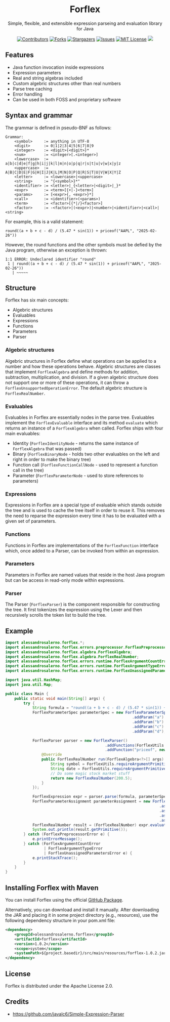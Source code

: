 <p align="center">
    <h1 align="center">Forflex</h1>
    <p align="center"> Simple, flexible, and extensible expression parseing and evaluation library for Java </p>
</p>

<div align="center">

[contributors-shield]: https://img.shields.io/github/contributors/Alessandro-Salerno/Forflex.svg?style=flat-square
[contributors-url]: https://github.com/Alessandro-Salerno/Forflex/graphs/contributors
[forks-shield]: https://img.shields.io/github/forks/Alessandro-Salerno/Forflex.svg?style=flat-square
[forks-url]: https://github.com/Alessandro-Salerno/Forflex/network/members
[stars-shield]: https://img.shields.io/github/stars/Alessandro-Salerno/Forflex.svg?style=flat-square
[stars-url]: https://github.com/Alessandro-Salerno/Forflex/stargazers
[issues-shield]: https://img.shields.io/github/issues/Alessandro-Salerno/Forflex.svg?style=flat-square
[issues-url]: https://github.com/Alessandro-Salerno/Forflex/issues
[license-shield]: https://img.shields.io/github/license/Alessandro-Salerno/Forflex.svg?style=flat-square
[license-url]: https://github.com/Alessandro-Salerno/Forflex/blob/master/LICENSE.txt

[![Contributors][contributors-shield]][contributors-url]
[![Forks][forks-shield]][forks-url]
[![Stargazers][stars-shield]][stars-url]
[![Issues][issues-shield]][issues-url]
[![MIT License][license-shield]][license-url]
![](https://tokei.rs/b1/github/Alessandro-Salerno/Forflex)

</div>

## Features
- Java function invocation inside expressions
- Expression parameters
- Real and string algebras included
- Custom algebric structures other than real numbers
- Parse tree caching
- Error handling
- Can be used in both FOSS and proprietary software

## Syntax and grammar
The grammar is defined in pseudo-BNF as follows:
```
Grammar:
    <symbol>     := anything in UTF-8
    <digit>      := 0|1|2|3|4|5|6|7|8|9
    <integer>    := <digit>{<digit>}*
    <num>        := <integer>[.<integer>]
    <lowercase>  := a|b|c|d|e|f|g|h|i|j|k|l|m|n|o|p|q|r|s|t|u|v|w|x|y|z
    <uppercase>  := A|B|C|D|E|F|G|H|I|J|K|L|M|N|O|P|Q|R|S|T|U|V|W|X|Y|Z
    <letter>     := <lowercase>|<uppercase>
    <string>     := "{<symbol>}*"
    <identifier> := <letter>|_{<letter>|<digit>|_}*
    <expr>       := <term>[{+|-}<term>]
    <params>     := [<expr>{, <expr>}*]
    <call>       := <identifier>(<params>)
    <term>       := <factor>[{*|/}<factor>]
    <factor>     := -<factor>|(<expr>)|<number>|<identifier>|<call>|<string>
```

For example, this is a valid statement:
```
round((a + b + c - d) / (5.47 * sin(1)) + priceof("AAPL", "2025-02-26"))
```
However, the round functions and the other symbols must be defied by the Java program, otherwise an exception is thrown:
```
1:1 ERROR: Undeclared identifier "round"
 1 | round((a + b + c - d) / (5.47 * sin(1)) + priceof("AAPL", "2025-02-26"))
   | ~~~~~
```

## Structure
Forflex has six main concepts:
- Algebric structures
- Evaluables
- Expressions
- Functions
- Parameters
- Parser

### Algebric structures
Algebric structures in Forflex define what operations can be applied to a number and how these operations behave. Algebric structures are classes that implement `ForflexAlgebra` and define methods for addition, subtraction, multiplication, and division. If a given algebric structure does not support one or more of these operations, it can throw a `ForflexUnsupportedOperationError`. The default algebric structure is `ForflexRealNumber`.

### Evaluables
Evaluables in Forflex are essentially nodes in the parse tree. Evaluables implement the `ForflexEvaluable` interface and its method `evaluate` which returns an instance of a `ForflexAlgebra` when called.
Forflex ships with four main evaluables:
- Identity (`ForflexIdentityNode` - returns the same instance of `ForflexAlgebra` that was passed)
- Binary (`ForflexBinaryNode` - holds two other evaluables on the left and right in order to make the binary tree)
- Function call (`ForflexFunctionCallNode` - used to represent a function call in the tree)
- Parameter (`ForflexParameterNode` - used to store references to parameters)

### Expressions
Expressions in Forflex are a special type of evaluable which stands outside the tree and is used to cache the tree itself in order to reuse it. This removes the need to reparse the expression every time it has to be evaluated with a given set of parameters.

### Functions
Functions in Forflex are implementations of the `ForflexFunction` interface which, once added to a Parser, can be invoked from within an expression.

### Parameters
Parameters in Forflex are named values that reside in the host Java program but can be access in read-only mode within expressions.

### Parser
The Parser (`ForflexParser`) is the component responsible for constructing the tree. It first tokenizes the expression using the Lexer and then recursively scrolls the token list to build the tree.

## Example

```java
import alessandrosalerno.forflex.*;
import alessandrosalerno.forflex.errors.preprocessor.ForflexPreprocessorError;
import alessandrosalerno.forflex.algebra.ForflexAlgebra;
import alessandrosalerno.forflex.algebra.ForflexRealNumber;
import alessandrosalerno.forflex.errors.runtime.ForflexArgumentCountError;
import alessandrosalerno.forflex.errors.runtime.ForflexArgumentTypeError;
import alessandrosalerno.forflex.errors.runtime.ForflexUnassignedParametersError;

import java.util.HashMap;
import java.util.Map;

public class Main {
    public static void main(String[] args) {
        try {
            String formula = "round((a + b + c - d) / (5.47 * sin(1)) + priceof(\"AAPL\", \"2025-02-26\"))";
            ForflexParameterSpec parameterSpec = new ForflexParameterSpec()
                                                        .addParam("a")
                                                        .addParam("b")
                                                        .addParam("c")
                                                        .addParam("d");

            ForflexParser parser = new ForflexParser()
                                            .addFunctions(ForflexUtils.DEFAULT_FUNCTIONS)
                                            .addFunction("priceof", new ForflexFunction<ForflexRealNumber>() {
                @Override
                public ForflexRealNumber run(ForflexAlgebra<?>[] args) {
                    String symbol = ForflexUtils.requireArgumentPrimitiveType(args, 0, String.class);
                    String date = ForflexUtils.requireArgumentPrimitiveType(args, 1, String.class);
                    // Do some magic stock market stuff
                    return new ForflexRealNumber(200.5);
                }
            });

            ForflexExpression expr = parser.parse(formula, parameterSpec);
            ForflexParameterAssignment parameterAssignment = new ForflexParameterAssignment(parameterSpec)
                                                                    .assign("a", new ForflexRealNumber(1))
                                                                    .assign("b", new ForflexRealNumber(2))
                                                                    .assign("c", new ForflexRealNumber(3))
                                                                    .assign("d", new ForflexRealNumber(4));
            ForflexRealNumber result = (ForflexRealNumber) expr.evaluate(parameterAssignment);
            System.out.println(result.getPrimitive());
        } catch (ForflexPreprocessorError e) {
            e.printErrorMessage();
        } catch (ForflexArgumentCountError
                 | ForflexArgumentTypeError
                 | ForflexUnassignedParametersError e) {
            e.printStackTrace();
        }
    }
}
```

## Installing Forflex with Maven
You can install Forflex using the official [GitHub Package](https://github.com/Alessandro-Salerno/Forflex/packages/2419537).

Alternatively, you can download and install it manually. After downloading the JAR and placing it in some project directory (e.g., resources), use the following dependency structure in your pom.xml file:
```xml
<dependency>
    <groupId>alessandrosalerno.forflex</groupId>
    <artifactId>forflex</artifactId>
    <version>1.0.2</version>
    <scope>system</scope>
    <systemPath>${project.basedir}/src/main/resources/forflex-1.0.2.jar</systemPath>
</dependency>
```

## License
Forflex is distributed under the Apache License 2.0.

## Credits
- https://github.com/javalc6/Simple-Expression-Parser
